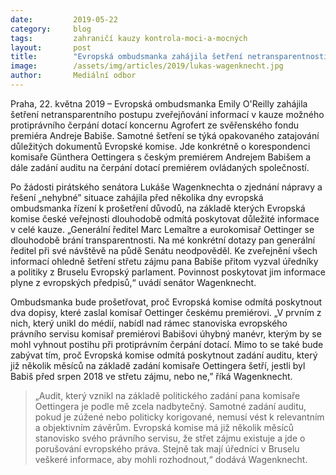 ```yaml
---
date:         2019-05-22
category:     blog
tags:         zahraničí kauzy kontrola-moci-a-mocných
layout:       post
title:        "Evropská ombudsmanka zahájila šetření netransparentnosti komisaře Oettingera a Evropské komise v kauze střetu zájmu českého premiéra"
image:        /assets/img/articles/2019/lukas-wagenknecht.jpg
author:       Mediální odbor
---
```


Praha, 22. května 2019 – Evropská ombudsmanka Emily O'Reilly zahájila šetření netransparentního postupu zveřejňování informací v kauze možného protiprávního čerpání dotací koncernu Agrofert ze svěřenského fondu premiéra Andreje Babiše. Samotné šetření se týká opakovaného zatajování důležitých dokumentů Evropské komise. Jde konkrétně o korespondenci komisaře Günthera Oettingera s českým premiérem Andrejem Babišem a dále zadání auditu na čerpání dotací premiérem ovládaných společností.

Po žádosti pirátského senátora Lukáše Wagenknechta o zjednání nápravy a řešení „nehybné” situace zahájila před několika dny evropská ombudsmanka řízení k prošetření důvodů, na základě kterých Evropská komise české veřejnosti dlouhodobě odmítá poskytovat důležité informace v celé kauze. „Generální ředitel Marc Lemaître a eurokomisař Oettinger se dlouhodobě brání transparentnosti. Na mé konkrétní dotazy pan generální ředitel při své návštěvě na půdě Senátu neodpověděl. Ke zveřejnění všech informací ohledně šetření střetu zájmu pana Babiše přitom vyzval úředníky a politiky z Bruselu Evropský parlament. Povinnost poskytovat jim informace plyne z evropských předpisů,“ uvádí senátor Wagenknecht.

Ombudsmanka bude prošetřovat, proč Evropská komise odmítá poskytnout dva dopisy, které zaslal komisař Oettinger českému premiérovi. „V prvním z nich, který unikl do médií, nabídl nad rámec stanoviska evropského právního servisu komisař premiérovi Babišovi úhybný manévr, kterým by se mohl vyhnout postihu při protiprávním čerpání dotací. Mimo to se také bude zabývat tím, proč Evropská komise odmítá poskytnout zadání auditu, který již několik měsíců na základě zadání komisaře Oettingera šetří, jestli byl Babiš před srpen 2018 ve střetu zájmu, nebo ne,” říká Wagenknecht.

> „Audit, který vznikl na základě politického zadání pana komisaře Oettingera je podle mě zcela nadbytečný. Samotné zadání auditu, pokud je zúžené nebo politicky korigované, nemusí vést k relevantním a objektivním závěrům. Evropská komise má již několik měsíců stanovisko svého právního servisu, že střet zájmu existuje a jde o porušování evropského práva. Stejně tak mají úředníci v Bruselu veškeré informace, aby mohli rozhodnout,“ dodává Wagenknecht.
